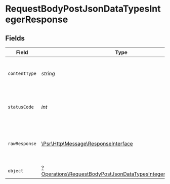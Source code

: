 # RequestBodyPostJsonDataTypesIntegerResponse


## Fields

| Field                                                                                                                                     | Type                                                                                                                                      | Required                                                                                                                                  | Description                                                                                                                               |
| ----------------------------------------------------------------------------------------------------------------------------------------- | ----------------------------------------------------------------------------------------------------------------------------------------- | ----------------------------------------------------------------------------------------------------------------------------------------- | ----------------------------------------------------------------------------------------------------------------------------------------- |
| `contentType`                                                                                                                             | *string*                                                                                                                                  | :heavy_check_mark:                                                                                                                        | HTTP response content type for this operation                                                                                             |
| `statusCode`                                                                                                                              | *int*                                                                                                                                     | :heavy_check_mark:                                                                                                                        | HTTP response status code for this operation                                                                                              |
| `rawResponse`                                                                                                                             | [\Psr\Http\Message\ResponseInterface](https://www.php-fig.org/psr/psr-7/#33-psrhttpmessageresponseinterface)                              | :heavy_check_mark:                                                                                                                        | Raw HTTP response; suitable for custom response parsing                                                                                   |
| `object`                                                                                                                                  | [?Operations\RequestBodyPostJsonDataTypesIntegerResponseBody](../../Models/Operations/RequestBodyPostJsonDataTypesIntegerResponseBody.md) | :heavy_minus_sign:                                                                                                                        | OK                                                                                                                                        |
